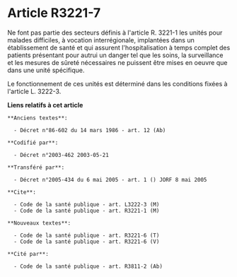 # Article R3221-7

Ne font pas partie des secteurs définis à l'article R. 3221-1 les unités pour malades difficiles, à vocation interrégionale,
implantées dans un établissement de santé et qui assurent l'hospitalisation à temps complet des patients présentant pour
autrui un danger tel que les soins, la surveillance et les mesures de sûreté nécessaires ne puissent être mises en oeuvre que
dans une unité spécifique.

Le fonctionnement de ces unités est déterminé dans les conditions fixées à l'article L. 3222-3.

**Liens relatifs à cet article**

	**Anciens textes**:

	  - Décret n°86-602 du 14 mars 1986 - art. 12 (Ab)

	**Codifié par**:

	  - Décret n°2003-462 2003-05-21

	**Transféré par**:

	  - Décret n°2005-434 du 6 mai 2005 - art. 1 () JORF 8 mai 2005

	**Cite**:

	  - Code de la santé publique - art. L3222-3 (M)
	  - Code de la santé publique - art. R3221-1 (M)

	**Nouveaux textes**:

	  - Code de la santé publique - art. R3221-6 (T)
	  - Code de la santé publique - art. R3221-6 (V)

	**Cité par**:

	  - Code de la santé publique - art. R3811-2 (Ab)
